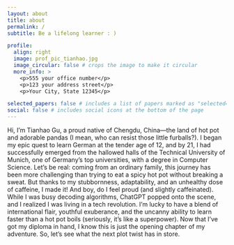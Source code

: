 ```yaml
---
layout: about
title: about
permalink: /
subtitle: Be a lifelong learner : )

profile:
  align: right
  image: prof_pic_tianhao.jpg
  image_circular: false # crops the image to make it circular
  more_info: >
    <p>555 your office number</p>
    <p>123 your address street</p>
    <p>Your City, State 12345</p>

selected_papers: false # includes a list of papers marked as "selected={true}"
social: false # includes social icons at the bottom of the page
---
```


Hi, I’m Tianhao Gu, a proud native of Chengdu, China—the land of hot pot and adorable pandas (I mean, who can resist those little furballs?). I began my epic quest to learn German at the tender age of 12, and by 21, I had successfully emerged from the hallowed halls of the Technical University of Munich, one of Germany’s top universities, with a degree in Computer Science.
Let’s be real: coming from an ordinary family, this journey has been more challenging than trying to eat a spicy hot pot without breaking a sweat. But thanks to my stubbornness, adaptability, and an unhealthy dose of caffeine, I made it! And boy, do I feel proud (and slightly caffeinated).
While I was busy decoding algorithms, ChatGPT popped onto the scene, and I realized I was living in a tech revolution. I’m lucky to have a blend of international flair, youthful exuberance, and the uncanny ability to learn faster than a hot pot boils (seriously, it’s like a superpower).
Now that I’ve got my diploma in hand, I know this is just the opening chapter of my adventure. So, let’s see what the next plot twist has in store.

